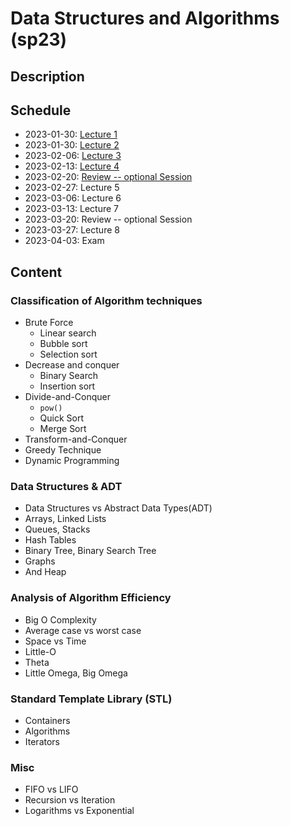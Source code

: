 # Data Structures and Algorithms (sp23)

## Description

## Schedule

- 2023-01-30: [Lecture 1](https://github.com/TT00FE39-3001/lecture1)
- 2023-01-30: [Lecture 2](https://github.com/TT00FE39-3001/lecture2)
- 2023-02-06: [Lecture 3](https://github.com/TT00FE39-3001/lecture3)
- 2023-02-13: [Lecture 4](https://github.com/TT00FE39-3001/lecture4)
- 2023-02-20: [Review -- optional Session](https://github.com/TT00FE39-3001/lecture-2023-02-20-review)
- 2023-02-27: Lecture 5
- 2023-03-06: Lecture 6
- 2023-03-13: Lecture 7
- 2023-03-20: Review -- optional Session
- 2023-03-27: Lecture 8
- 2023-04-03: Exam

## Content

### Classification of Algorithm techniques

- Brute Force
  - Linear search
  - Bubble sort
  - Selection sort
- Decrease and conquer
  - Binary Search
  - Insertion sort
- Divide-and-Conquer
  - `pow()`
  - Quick Sort
  - Merge Sort
- Transform-and-Conquer
- Greedy Technique
- Dynamic Programming

### Data Structures & ADT

- Data Structures vs Abstract Data Types(ADT)
- Arrays, Linked Lists
- Queues, Stacks
- Hash Tables
- Binary Tree, Binary Search Tree
- Graphs
- And Heap

### Analysis of Algorithm Efficiency

- Big O Complexity
- Average case vs worst case
- Space vs Time
- Little-O
- Theta
- Little Omega, Big Omega

### Standard Template Library (STL)

- Containers
- Algorithms
- Iterators

### Misc

- FIFO vs LIFO
- Recursion vs Iteration
- Logarithms vs Exponential
